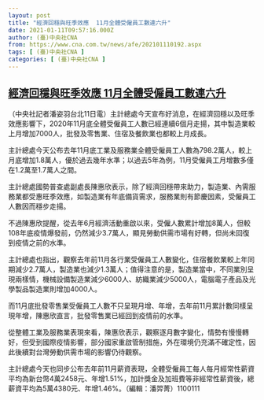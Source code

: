 ```yaml
---
layout: post
title: "經濟回穩與旺季效應  11月全體受僱員工數連六升"
date: 2021-01-11T09:57:16.000Z
author: (臺)中央社CNA
from: https://www.cna.com.tw/news/afe/202101110192.aspx
tags: [ (臺)中央社CNA ]
categories: [ (臺)中央社CNA ]
---
```

<!--1610359036000-->
[經濟回穩與旺季效應  11月全體受僱員工數連六升](https://www.cna.com.tw/news/afe/202101110192.aspx)
------

<div>
<div></div><div class="paragraph"><p>（中央社記者潘姿羽台北11日電）主計總處今天宣布好消息，在經濟回穩以及旺季效應影響下，2020年11月底全體受僱員工人數已經連續6個月走揚，其中製造業較上月增加7000人，批發及零售業、住宿及餐飲業也都較上月成長。</p><p>主計總處今天公布去年11月底工業及服務業全體受僱員工人數為798.2萬人，較上月底增加1.8萬人，優於過去幾年水準；以過去5年為例，11月受僱員工月增數多僅在1.2萬至1.7萬人之間。</p><p>主計總處國勢普查處副處長陳惠欣表示，除了經濟回穩帶來助力，製造業、內需服務業都受惠旺季效應，如製造業有年底備貨需求，服務業則有節慶因素，受僱員工人數因而穩步走揚。</p><p>不過陳惠欣提醒，從去年6月經濟活動重啟以來，受僱人數累計增加8萬人，但較108年底疫情爆發前，仍然減少3.7萬人，顯見勞動供需市場有好轉，但尚未回復到疫情之前的水準。</p><p>主計總處也指出，觀察去年前11月各行業受僱員工人數變化，住宿餐飲業較上年同期減少2.7萬人，製造業也減少1.3萬人；值得注意的是，製造業當中，不同業別呈現兩樣情，機械設備製造業減少6000人、紡織業減少5000人，電腦電子產品及光學製品製造業則增加4000人。</p><p>而11月底批發零售業受僱員工人數不只呈現月增、年增，去年前11月累計數同樣呈現年增，陳惠欣直言，批發零售業已經回到疫情前的水準。</p><p>從整體工業及服務業表現來看，陳惠欣表示，觀察逐月數字變化，情勢有慢慢轉好，但受到國際疫情影響，部分國家重啟管制措施，外在環境仍充滿不確定性，因此後續對台灣勞動供需市場的影響仍待觀察。</p><p>主計總處今天也同步公布去年前11月薪資表現，全體受僱員工每人每月經常性薪資平均為新台幣4萬2458元、年增1.51%，加計獎金及加班費等非經常性薪資後，總薪資平均為5萬4380元、年增1.46%。（編輯：潘羿菁）1100111</p></div>
</div>
